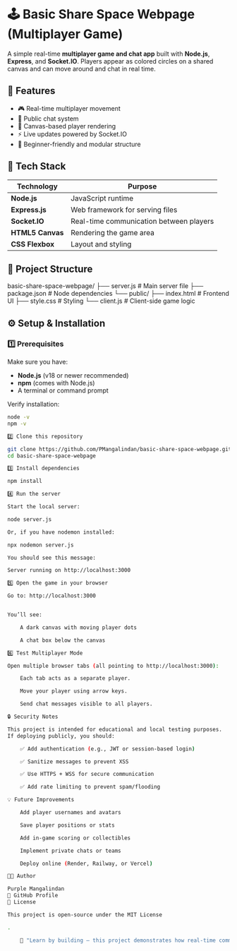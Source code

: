 # 🕹️ Basic Share Space Webpage (Multiplayer Game)
A simple real-time **multiplayer game and chat app** built with **Node.js**, **Express**, and **Socket.IO**. Players appear as colored circles on a shared canvas and can move around and chat in real time.

## 🚀 Features
- 🎮 Real-time multiplayer movement  
- 💬 Public chat system  
- 🎨 Canvas-based player rendering  
- ⚡ Live updates powered by Socket.IO  
- 🧩 Beginner-friendly and modular structure  

## 🧰 Tech Stack
| Technology | Purpose |
|-------------|----------|
| **Node.js** | JavaScript runtime |
| **Express.js** | Web framework for serving files |
| **Socket.IO** | Real-time communication between players |
| **HTML5 Canvas** | Rendering the game area |
| **CSS Flexbox** | Layout and styling |

## 📁 Project Structure

basic-share-space-webpage/
├── server.js # Main server file
├── package.json # Node dependencies
└── public/
├── index.html # Frontend UI
├── style.css # Styling
└── client.js # Client-side game logic


## ⚙️ Setup & Installation
### 1️⃣ Prerequisites
Make sure you have:
- **Node.js** (v18 or newer recommended)
- **npm** (comes with Node.js)
- A terminal or command prompt

Verify installation:
```bash
node -v
npm -v

2️⃣ Clone this repository

git clone https://github.com/PMangalindan/basic-share-space-webpage.git
cd basic-share-space-webpage

3️⃣ Install dependencies

npm install

4️⃣ Run the server

Start the local server:

node server.js

Or, if you have nodemon installed:

npx nodemon server.js

You should see this message:

Server running on http://localhost:3000

5️⃣ Open the game in your browser

Go to: http://localhost:3000


You’ll see:

    A dark canvas with moving player dots

    A chat box below the canvas

6️⃣ Test Multiplayer Mode

Open multiple browser tabs (all pointing to http://localhost:3000):

    Each tab acts as a separate player.

    Move your player using arrow keys.

    Send chat messages visible to all players.

🔒 Security Notes

This project is intended for educational and local testing purposes.
If deploying publicly, you should:

    ✅ Add authentication (e.g., JWT or session-based login)

    ✅ Sanitize messages to prevent XSS

    ✅ Use HTTPS + WSS for secure communication

    ✅ Add rate limiting to prevent spam/flooding

💡 Future Improvements

    Add player usernames and avatars

    Save player positions or stats

    Add in-game scoring or collectibles

    Implement private chats or teams

    Deploy online (Render, Railway, or Vercel)

🧑‍💻 Author

Purple Mangalindan
🔗 GitHub Profile
🪪 License

This project is open-source under the MIT License

.

    💬 "Learn by building — this project demonstrates how real-time communication works between clients and servers using Socket.IO."


